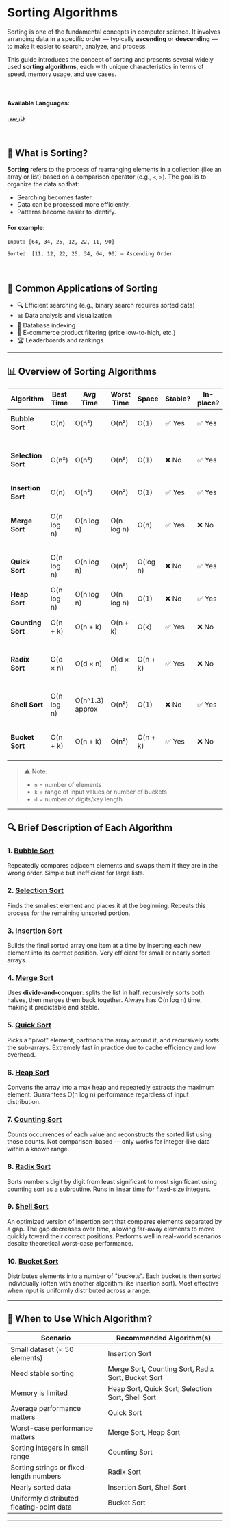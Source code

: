 # Sorting Algorithms

Sorting is one of the fundamental concepts in computer science. It involves arranging data in a specific order — typically **ascending** or **descending** — to make it easier to search, analyze, and process.

This guide introduces the concept of sorting and presents several widely used **sorting algorithms**, each with unique characteristics in terms of speed, memory usage, and use cases.

<br />

#### Available Languages:

 [فارسی](/sorting/README.fa.md)

<br/>

## 📌 What is Sorting?

**Sorting** refers to the process of rearranging elements in a collection (like an array or list) based on a comparison operator (e.g., `<`, `>`). The goal is to organize the data so that:
- Searching becomes faster.
- Data can be processed more efficiently.
- Patterns become easier to identify.

#### For example:
```
Input: [64, 34, 25, 12, 22, 11, 90]

Sorted: [11, 12, 22, 25, 34, 64, 90] → Ascending Order
```

<br />

## 🧩 Common Applications of Sorting

- 🔍 Efficient searching (e.g., binary search requires sorted data)
- 📊 Data analysis and visualization
- 💾 Database indexing
- 🛒 E-commerce product filtering (price low-to-high, etc.)
- 🏆 Leaderboards and rankings

---

## 📊 Overview of Sorting Algorithms

| Algorithm          | Best Time     | Avg Time      | Worst Time    | Space       | Stable? | In-place? | Notes |
|--------------------|---------------|---------------|---------------|-------------|---------|-----------|-------|
| **Bubble Sort**    | O(n)          | O(n²)         | O(n²)         | O(1)        | ✅ Yes   | ✅ Yes     | Simple but slow; good for teaching |
| **Selection Sort** | O(n²)         | O(n²)         | O(n²)         | O(1)        | ❌ No    | ✅ Yes     | Always performs same number of comparisons |
| **Insertion Sort** | O(n)          | O(n²)         | O(n²)         | O(1)        | ✅ Yes   | ✅ Yes     | Efficient for small datasets |
| **Merge Sort**     | O(n log n)    | O(n log n)    | O(n log n)    | O(n)        | ✅ Yes   | ❌ No      | Stable & reliable; used in many standard libraries |
| **Quick Sort**     | O(n log n)    | O(n log n)    | O(n²)         | O(log n)    | ❌ No    | ✅ Yes     | Fast average case; widely used in practice |
| **Heap Sort**      | O(n log n)    | O(n log n)    | O(n log n)    | O(1)        | ❌ No    | ✅ Yes     | Guaranteed O(n log n); not stable |
| **Counting Sort**  | O(n + k)      | O(n + k)      | O(n + k)      | O(k)        | ✅ Yes   | ❌ No      | Only works for integers in known range |
| **Radix Sort**     | O(d × n)      | O(d × n)      | O(d × n)      | O(n + k)    | ✅ Yes   | ❌ No      | Excellent for fixed-length keys (e.g., phone numbers) |
| **Shell Sort**     | O(n log n)    | O(n^1.3) approx | O(n²)       | O(1)        | ❌ No    | ✅ Yes     | Generalization of Insertion Sort; efficient in practice |
| **Bucket Sort**    | O(n + k)      | O(n + k)      | O(n²)         | O(n + k)    | ✅ Yes   | ❌ No      | Works best when input is uniformly distributed |

> ⚠️ Note:  
> - `n` = number of elements  
> - `k` = range of input values or number of buckets  
> - `d` = number of digits/key length  

---

## 🔍 Brief Description of Each Algorithm

### 1. [**Bubble Sort**](/sorting/bubble-sort/README.md)
Repeatedly compares adjacent elements and swaps them if they are in the wrong order. Simple but inefficient for large lists.

### 2. [**Selection Sort**](/sorting/selection-sort/README.md)
Finds the smallest element and places it at the beginning. Repeats this process for the remaining unsorted portion.

### 3. [**Insertion Sort**](/sorting/insertion-sort/README.md)
Builds the final sorted array one item at a time by inserting each new element into its correct position. Very efficient for small or nearly sorted arrays.

### 4. [**Merge Sort**](#)
Uses **divide-and-conquer**: splits the list in half, recursively sorts both halves, then merges them back together. Always has O(n log n) time, making it predictable and stable.

### 5. [**Quick Sort**](#)
Picks a "pivot" element, partitions the array around it, and recursively sorts the sub-arrays. Extremely fast in practice due to cache efficiency and low overhead.

### 6. [**Heap Sort**](#)
Converts the array into a max heap and repeatedly extracts the maximum element. Guarantees O(n log n) performance regardless of input distribution.

### 7. [**Counting Sort**](#)
Counts occurrences of each value and reconstructs the sorted list using those counts. Not comparison-based — only works for integer-like data within a known range.

### 8. [**Radix Sort**](#)
Sorts numbers digit by digit from least significant to most significant using counting sort as a subroutine. Runs in linear time for fixed-size integers.

### 9. [**Shell Sort**](#)
An optimized version of insertion sort that compares elements separated by a gap. The gap decreases over time, allowing far-away elements to move quickly toward their correct positions. Performs well in real-world scenarios despite theoretical worst-case performance.

### 10. [**Bucket Sort**](#)
Distributes elements into a number of "buckets". Each bucket is then sorted individually (often with another algorithm like insertion sort). Most effective when input is uniformly distributed across a range.

---

## 🎯 When to Use Which Algorithm?

| Scenario                                | Recommended Algorithm(s)                     |
|----------------------------------------|----------------------------------------------|
| Small dataset (< 50 elements)           | Insertion Sort                               |
| Need stable sorting                     | Merge Sort, Counting Sort, Radix Sort, Bucket Sort |
| Memory is limited                       | Heap Sort, Quick Sort, Selection Sort, Shell Sort |
| Average performance matters             | Quick Sort                                   |
| Worst-case performance matters          | Merge Sort, Heap Sort                        |
| Sorting integers in small range         | Counting Sort                                |
| Sorting strings or fixed-length numbers | Radix Sort                                   |
| Nearly sorted data                      | Insertion Sort, Shell Sort                   |
| Uniformly distributed floating-point data | Bucket Sort                              |

---